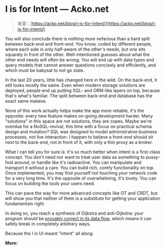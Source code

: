 <!--yml
category: 未分类
date: 2024-05-27 14:39:56
-->

# I is for Intent — Acko.net

> 来源：[https://acko.net/blog/i-is-for-intent/](https://acko.net/blog/i-is-for-intent/)

You will also conclude there is nothing more nefarious than a hard split between back-end and front-end. You know, coded by different people, where each side is only half-aware of the other's needs, but one sits squarely in front of the other. Well-intentioned guesses about what the other end needs will often be wrong. You will end up with data types and query models that cannot answer questions concisely and efficiently, and which must be babysat to not go stale.

In the last 20 years, little has changed here in the wild. On the back-end, it still looks mostly the same. Even when modern storage solutions are deployed, people end up putting SQL- and ORM-like layers on top, because that's what's familiar. The split between back-end and database has the exact same malaise.

None of this work actually helps make the app more reliable, it's the opposite: every new feature makes on-going development harder. Many "solutions" in this space are not solutions, they are copes. Maybe we're overdue for a NoSQL-revival, this time with a focus on practical schema design and mutation? SQL was designed to model administrative business processes, not live interaction. I happen to believe a front-end should sit *next* to the back-end, not in front of it, with only a thin proxy as a broker.

What I can tell you for sure is: it's so much better when intent is a first-class concept. You don't need nor want to treat user data as something to pussy-foot around, or handle like it's radioactive. You can manipulate and transport it without a care. You can build rich, comfy functionality on top. Once implemented, you may find yourself not touching your network code for a very long time. It's the opposite of overwhelming, it's lovely. You can focus on building the tools your users need.

This can pave the way for more advanced concepts like OT and CRDT, but will show you that neither of them is a substitute for getting your application fundamentals right.

In doing so, you reach a synthesis of Dijkstra and anti-Dijkstra: your program should be [provably correct in its data flow](https://www.cs.utexas.edu/users/EWD/transcriptions/EWD02xx/EWD288.html), which means it can safely break in completely arbitrary ways.

Because the I in UI meant "intent" all along.

**More:**